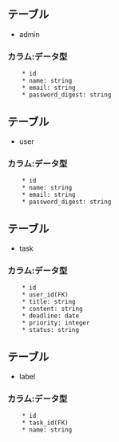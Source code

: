 ## テーブル
* admin
### カラム:データ型
        * id
        * name: string
        * email: string
        * password_digest: string  

## テーブル  
* user  
### カラム:データ型
        * id
        * name: string
        * email: string
        * password_digest: string  

## テーブル  
* task  
### カラム:データ型  
        * id
        * user_id(FK)
        * title: string
        * content: string
        * deadline: date
        * priority: integer
        * status: string

## テーブル  
* label  
### カラム:データ型  
        * id
        * task_id(FK)
        * name: string  
